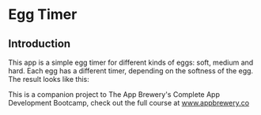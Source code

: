 # Egg Timer

## Introduction

This app is a simple egg timer for different kinds of eggs: soft, medium and hard. Each egg has a different timer, depending on the softness of the egg.  The result looks like this:




This is a companion project to The App Brewery's Complete App Development Bootcamp, check out the full course at www.appbrewery.co





